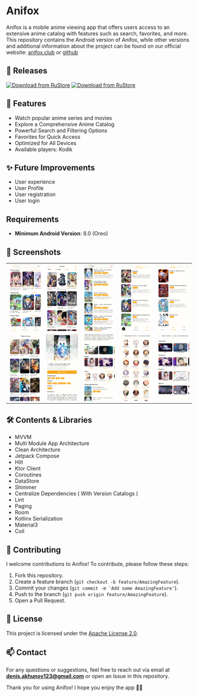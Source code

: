 # Anifox

Anifox is a mobile anime viewing app that offers users access to an extensive anime catalog with features such as search, favorites, and more. This repository contains the Android version of Anifox, while other versions and additional information about the project can be found on our official website: [anifox.club](https://anifox.club) or [github](https://github.com/ANIFOX-CLUB)

## 🔖 Releases

[<img src="https://cdn.anifox.club/images/github/rustore/rustore_logo.svg"
alt="Download from RuStore"
height="80">](https://www.rustore.ru/catalog/app/club.anifox.android)
[<img src="https://cdn.anifox.club/images/github/github/github_logo.svg"
alt="Download from RuStore"
height="80">](https://github.com/DeNyWho/AnifoxAndroid/releases)

## 📱 Features

- Watch popular anime series and movies
- Explore a Comprehensive Anime Catalog
- Powerful Search and Filtering Options
- Favorites for Quick Access
- Optimized for All Devices
- Available players: Kodik

## ✨ Future Improvements

- User experience
- User Profile
- User registration
- User login

## Requirements

- **Minimum Android Version**: 8.0 (Oreo)

## 📸 Screenshots

<table>
  <tr>
    <td><img src="./screenshots/home.png" alt="home"/></td>
    <td><img src="./screenshots/catalog.png" alt="home"/></td>
    <td><img src="./screenshots/search.png" alt="search"/></td>
    <td><img src="./screenshots/favourite.png" alt="favourite"/></td>
    <td><img src="./screenshots/schedule.png" alt="schedule"/></td>
  <tr>
  <tr>
    <td><img src="./screenshots/genres.png" alt="genres"/></td>
    <td><img src="./screenshots/anime_detail.png" alt="detail"/></td>
    <td><img src="./screenshots/anime_detail_second.png" alt="detail"/></td>
    <td><img src="./screenshots/anime_characters.png" alt="characters"/></td>
    <td><img src="./screenshots/anime_video.png" alt="characters"/></td>
  </tr>
</table>

## 🛠️ Contents & Libraries

- MVVM
- Multi Module App Architecture
- Clean Architecture
- Jetpack Compose
- Hilt
- Ktor Client
- Coroutines
- DataStore
- Shimmer
- Centralize Dependencies ( With Version Catalogs )
- Lint
- Paging
- Room
- Kotlinx Serialization
- Material3
- Coil

## 🤝 Contributing

I welcome contributions to Anifox! To contribute, please follow these steps:

1. Fork this repository.
2. Create a feature branch (`git checkout -b feature/AmazingFeature`).
3. Commit your changes (`git commit -m 'Add some AmazingFeature'`).
4. Push to the branch (`git push origin feature/AmazingFeature`).
5. Open a Pull Request.

## 📄 License

This project is licensed under the [Apache License 2.0](LICENSE).

## 📫 Contact

For any questions or suggestions, feel free to reach out via email at **denis.akhunov123@gmail.com**
or open an Issue in this repository.

Thank you for using Anifox! I hope you enjoy the app 🦊😊
